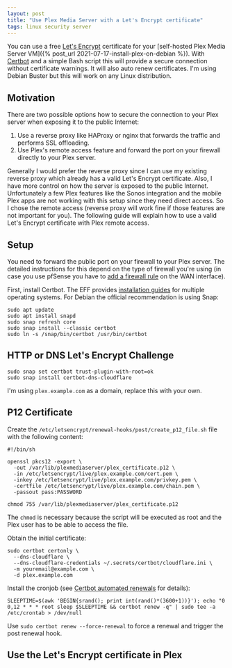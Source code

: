 ```yaml
---
layout: post
title: "Use Plex Media Server with a Let's Encrypt certificate"
tags: linux security server
---
```


You can use a free [Let's Encrypt](https://letsencrypt.org) certificate for your 
[self-hosted Plex Media Server VM]({% post_url 2021-07-17-install-plex-on-debian %}). With
[Certbot](https://certbot.eff.org) and a simple Bash script this will provide a secure connection without certificate
warnings. It will also auto renew certificates. I'm using Debian Buster but this will work on any Linux distribution.

## Motivation

There are two possible options how to secure the connection to your Plex server when exposing it to the public Internet:

1. Use a reverse proxy like HAProxy or nginx that forwards the traffic and performs SSL offloading.
2. Use Plex's remote access feature and forward the port on your firewall directly to your Plex server.

Generally I would prefer the reverse proxy since I can use my existing reverse proxy which already has a valid Let's Encrypt
certificate. Also, I have more control on how the server is exposed to the public Internet. Unfortunately a few Plex
features like the Sonos integration and the mobile Plex apps are not working with this setup since they need direct
access. So I chose the remote access (reverse proxy will work fine if those features are not important for you). The
following guide will explain how to use a valid Let's Encrypt certificate with Plex remote access.

## Setup

You need to forward the public port on your firewall to your Plex server. The detailed instructions for this depend on
the type of firewall you're using (in case you use pfSense you have to
[add a firewall rule](https://docs.netgate.com/pfsense/en/latest/firewall/rule-list-intro.html) on the WAN interface).

First, install Certbot. The EFF provides [installation guides](https://certbot.eff.org/instructions) for multiple
operating systems. For Debian the official recommendation is using Snap:

```shell
sudo apt update
sudo apt install snapd
sudo snap refresh core
sudo snap install --classic certbot
sudo ln -s /snap/bin/certbot /usr/bin/certbot
```

## HTTP or DNS Let's Encrypt Challenge

```shell
sudo snap set certbot trust-plugin-with-root=ok
sudo snap install certbot-dns-cloudflare
```

I'm using `plex.example.com` as a domain, replace this with your own.

## P12 Certificate

Create the `/etc/letsencrypt/renewal-hooks/post/create_p12_file.sh` file with the following content:

```shell
#!/bin/sh

openssl pkcs12 -export \
  -out /var/lib/plexmediaserver/plex_certificate.p12 \
  -in /etc/letsencrypt/live/plex.example.com/cert.pem \
  -inkey /etc/letsencrypt/live/plex.example.com/privkey.pem \
  -certfile /etc/letsencrypt/live/plex.example.com/chain.pem \
  -passout pass:PASSWORD

chmod 755 /var/lib/plexmediaserver/plex_certificate.p12
```

The `chmod` is necessary because the script will be executed as root and the Plex user has to be able to access the file.

Obtain the initial certificate:

```shell
sudo certbot certonly \
  --dns-cloudflare \
  --dns-cloudflare-credentials ~/.secrets/certbot/cloudflare.ini \
  -m youremail@example.com \
  -d plex.example.com
```

Install the cronjob (see [Certbot automated renewals](https://certbot.eff.org/docs/using.html#setting-up-automated-renewal)
for details):

```shell
SLEEPTIME=$(awk 'BEGIN{srand(); print int(rand()*(3600+1))}'); echo "0 0,12 * * * root sleep $SLEEPTIME && certbot renew -q" | sudo tee -a /etc/crontab > /dev/null
```

Use `sudo certbot renew --force-renewal` to force a renewal and trigger the post renewal hook.

## Use the Let's Encrypt certificate in Plex
